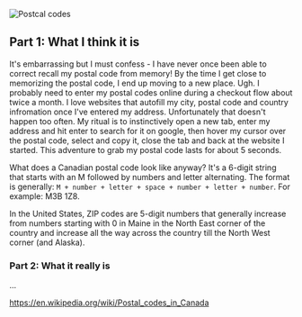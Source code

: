 ![Postcal codes](https://imgur.com/DZWgIC8.png)

## Part 1: What I think it is

It's embarrassing but I must confess - I have never once been able to correct recall my postal code from memory! By the time I get close to memorizing the postal code, I end up moving to a new place. Ugh. I probably need to enter my postal codes online during a checkout flow about twice a month. I love websites that autofill my city, postal code and country infromation once I've entered my address. Unfortunately that doesn't happen too often. My ritual is to instinctively open a new tab, enter my address and hit enter to search for it on google, then hover my cursor over the postal code, select and copy it, close the tab and back at the website I started. This adventure to grab my postal code lasts for about 5 seconds. 

What does a Canadian postal code look like anyway? It's a 6-digit string that starts with an M followed by numbers and letter alternating. The format is generally: `M + number + letter + space + number + letter + number`. For example: M3B 1Z8.

In the United States, ZIP codes are 5-digit numbers that generally increase from numbers starting with 0 in Maine in the North East corner of the country and increase all the way across the country till the North West corner (and Alaska).

### Part 2: What it really is

...

https://en.wikipedia.org/wiki/Postal_codes_in_Canada
